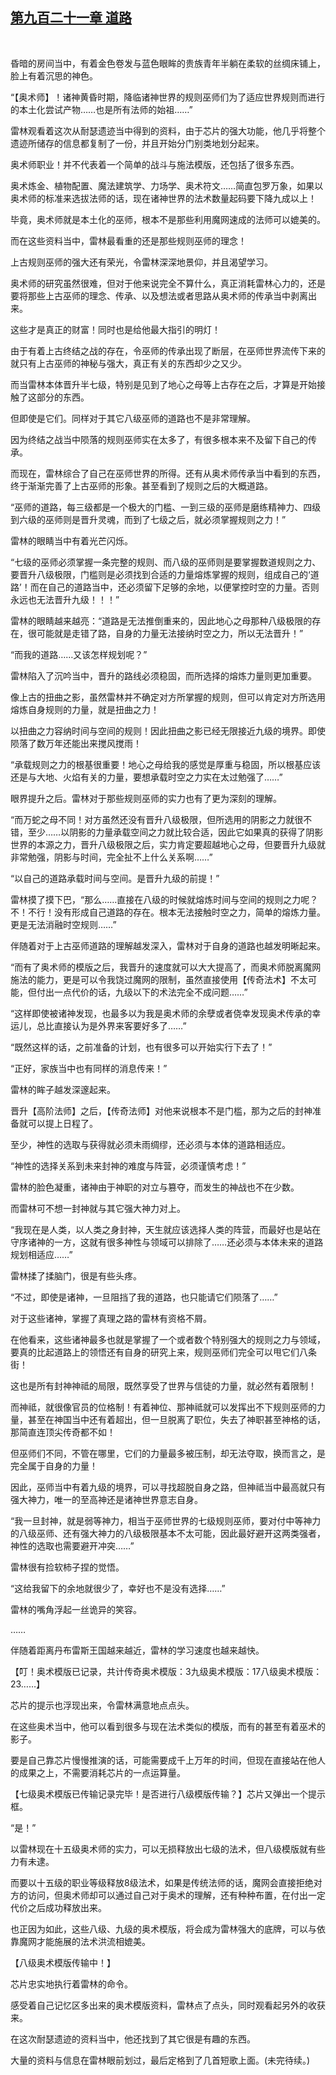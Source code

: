 ## [第九百二十一章 道路](https://www.xxbiquge.com/11_11222/9029146.html)
﻿

  昏暗的房间当中，有着金色卷发与蓝色眼眸的贵族青年半躺在柔软的丝绸床铺上，脸上有着沉思的神色。

  “【奥术师】！诸神黄昏时期，降临诸神世界的规则巫师们为了适应世界规则而进行的本土化尝试产物……也是所有法师的始祖……”

  雷林观看着这次从耐瑟遗迹当中得到的资料，由于芯片的强大功能，他几乎将整个遗迹所储存的信息都复制了一份，并且开始分门别类地划分起来。

  奥术师职业！并不代表着一个简单的战斗与施法模版，还包括了很多东西。

  奥术炼金、植物配置、魔法建筑学、力场学、奥术符文……简直包罗万象，如果以奥术师的标准来选拔法师的话，现在诸神世界的法术数量起码要下降九成以上！

  毕竟，奥术师就是本土化的巫师，根本不是那些利用魔网速成的法师可以媲美的。

  而在这些资料当中，雷林最看重的还是那些规则巫师的理念！

  上古规则巫师的强大还有荣光，令雷林深深地景仰，并且渴望学习。

  奥术师的研究虽然很难，但对于他来说完全不算什么，真正消耗雷林心力的，还是要将那些上古巫师的理念、传承、以及想法或者思路从奥术师的传承当中剥离出来。

  这些才是真正的财富！同时也是给他最大指引的明灯！

  由于有着上古终结之战的存在，令巫师的传承出现了断层，在巫师世界流传下来的就只有上古巫师的神秘与强大，真正有关的东西却少之又少。

  而当雷林本体晋升半七级，特别是见到了地心之母等上古存在之后，才算是开始接触了这部分的东西。

  但即使是它们。同样对于其它八级巫师的道路也不是非常理解。

  因为终结之战当中陨落的规则巫师实在太多了，有很多根本来不及留下自己的传承。

  而现在，雷林综合了自己在巫师世界的所得。还有从奥术师传承当中看到的东西，终于渐渐完善了上古巫师的形象。甚至看到了规则之后的大概道路。

  “巫师的道路，每三级都是一个极大的门槛、一到三级的巫师是磨练精神力、四级到六级的巫师则是晋升灵魂，而到了七级之后，就必须掌握规则之力！”

  雷林的眼睛当中有着光芒闪烁。

  “七级的巫师必须掌握一条完整的规则、而八级的巫师则是要掌握数道规则之力、要晋升八级极限，门槛则是必须找到合适的力量熔炼掌握的规则，组成自己的‘道路’！而在自己的道路当中，还必须留下足够的余地，以便掌控时空的力量。否则永远也无法晋升九级！！！”

  雷林的眼睛越来越亮：“道路是无法推倒重来的，因此地心之母那种八级极限的存在，很可能就是走错了路，自身的力量无法接纳时空之力，所以无法晋升！”

  “而我的道路……又该怎样规划呢？”

  雷林陷入了沉吟当中，晋升的路线必须稳固，而所选择的熔炼力量则更加重要。

  像上古的扭曲之影，虽然雷林并不确定对方所掌握的规则，但可以肯定对方所选用熔炼自身规则的力量，就是扭曲之力！

  以扭曲之力容纳时间与空间的规则！因此扭曲之影已经无限接近九级的境界。即使陨落了数万年还能出来搅风搅雨！

  “承载规则之力的根基很重要！地心之母给我的感觉是厚重与稳固，所以根基应该还是与大地、火焰有关的力量，要想承载时空之力实在太过勉强了……”

  眼界提升之后。雷林对于那些规则巫师的实力也有了更为深刻的理解。

  “而万蛇之母不同！对方虽然还没有晋升八级极限，但所选用的阴影之力就很不错，至少……以阴影的力量承载空间之力就比较合适，因此它如果真的获得了阴影世界的本源之力，晋升八级极限之后，实力肯定要超越地心之母，但要晋升九级就非常勉强，阴影与时间，完全扯不上什么关系啊……”

  “以自己的道路承载时间与空间。是晋升九级的前提！”

  雷林摸了摸下巴，“那么……直接在八级的时候就熔炼时间与空间的规则之力呢？不！不行！没有形成自己道路的存在。根本无法接触时空之力，简单的熔炼力量。更是无法消融时空规则……”

  伴随着对于上古巫师道路的理解越发深入，雷林对于自身的道路也越发明晰起来。

  “而有了奥术师的模版之后，我晋升的速度就可以大大提高了，而奥术师脱离魔网施法的能力，更是可以令我饶过魔网的限制，虽然直接使用【传奇法术】不太可能，但付出一点代价的话，九级以下的术法完全不成问题……”

  “这样即使被诸神发现，也最多以为我是奥术师的余孽或者侥幸发现奥术传承的幸运儿，总比直接认为是外界来客要好多了……”

  “既然这样的话，之前准备的计划，也有很多可以开始实行下去了！”

  “正好，家族当中也有同样的消息传来！”

  雷林的眸子越发深邃起来。

  晋升【高阶法师】之后，【传奇法师】对他来说根本不是门槛，那为之后的封神准备就可以提上日程了。

  至少，神性的选取与获得就必须未雨绸缪，还必须与本体的道路相适应。

  “神性的选择关系到未来封神的难度与阵营，必须谨慎考虑！”

  雷林的脸色凝重，诸神由于神职的对立与篡夺，而发生的神战也不在少数。

  而雷林可不想一封神就与其它强大神力对上。

  “我现在是人类，以人类之身封神，天生就应该选择人类的阵营，而最好也是站在守序诸神的一方，这就有很多神性与领域可以排除了……还必须与本体未来的道路规划相适应……”

  雷林揉了揉脑门，很是有些头疼。

  “不过，即使是诸神，一旦阻挡了我的道路，也只能请它们陨落了……”

  对于这些诸神，掌握了真理之路的雷林有资格不屑。

  在他看来，这些诸神最多也就是掌握了一个或者数个特别强大的规则之力与领域，要真的比起道路上的领悟还有自身的研究上来，规则巫师们完全可以甩它们八条街！

  这也是所有封神神祗的局限，既然享受了世界与信徒的力量，就必然有着限制！

  而神祗，就很像官员的位格制！有着神位、那神祗就可以发挥出不下规则巫师的力量，甚至在神国当中还有着超出，但一旦脱离了职位，失去了神职甚至神格的话，那简直连顶尖传奇都不如！

  但巫师们不同，不管在哪里，它们的力量最多被压制，却无法夺取，换而言之，是完全属于自身的力量！

  因此，巫师当中有着九级的境界，可以寻找超脱自身之路，但神祗当中最高就只有强大神力，唯一的至高神还是诸神世界意志自身。

  “我一旦封神，就是弱等神力，相当于巫师世界的七级规则巫师，要对付中等神力的八级巫师、还有强大神力的八级极限基本不太可能，因此最好避开这两类强者，神性的选取也需要避开冲突……”

  雷林很有捡软柿子捏的觉悟。

  “这给我留下的余地就很少了，幸好也不是没有选择……”

  雷林的嘴角浮起一丝诡异的笑容。

  ……

  伴随着距离丹布雷斯王国越来越近，雷林的学习速度也越来越快。

  【叮！奥术模版已记录，共计传奇奥术模版：3九级奥术模版：17八级奥术模版：23……】

  芯片的提示也浮现出来，令雷林满意地点点头。

  在这些奥术当中，他可以看到很多与现在法术类似的模版，而有的甚至有着巫术的影子。

  要是自己靠芯片慢慢推演的话，可能需要成千上万年的时间，但现在直接站在他人的成果之上，不需要消耗芯片的一点运算量。

  【七级奥术模版已传输记录完毕！是否进行八级模版传输？】芯片又弹出一个提示框。

  “是！”

  以雷林现在十五级奥术师的实力，可以无损释放出七级的法术，但八级模版就有些力有未逮。

  而要以十五级的职业等级释放8级法术，如果是传统法师的话，魔网会直接拒绝对方的访问，但奥术师却可以通过自己对于奥术的理解，还有种种布置，在付出一定代价之后成功释放出来。

  也正因为如此，这些八级、九级的奥术模版，将会成为雷林强大的底牌，可以与依靠魔网才能施展的法术洪流相媲美。

  【八级奥术模版传输中！】

  芯片忠实地执行着雷林的命令。

  感受着自己记忆区多出来的奥术模版资料，雷林点了点头，同时观看起另外的收获来。

  在这次耐瑟遗迹的资料当中，他还找到了其它很是有趣的东西。

  大量的资料与信息在雷林眼前划过，最后定格到了几首短歌上面。(未完待续。)
